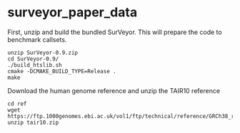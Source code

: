 # surveyor_paper_data

First, unzip and build the bundled SurVeyor. This will prepare the code to benchmark callsets.
```
unzip SurVeyor-0.9.zip 
cd SurVeyor-0.9/
./build_htslib.sh 
cmake -DCMAKE_BUILD_TYPE=Release .
make
```

Download the human genome reference and unzip the TAIR10 reference
```
cd ref
wget https://ftp.1000genomes.ebi.ac.uk/vol1/ftp/technical/reference/GRCh38_reference_genome/GRCh38_full_analysis_set_plus_decoy_hla.fa
unzip tair10.zip
```
